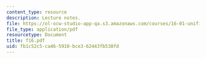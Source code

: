 ```yaml
---
content_type: resource
description: Lecture notes.
file: https://ol-ocw-studio-app-qa.s3.amazonaws.com/courses/16-01-unified-engineering-i-ii-iii-iv-fall-2005-spring-2006/fb1c52c5ca465910bce362443fb538fd_f16.pdf
file_type: application/pdf
resourcetype: Document
title: f16.pdf
uid: fb1c52c5-ca46-5910-bce3-62443fb538fd
---
```

